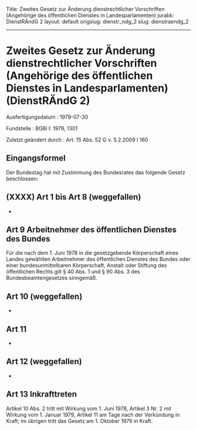 Title: Zweites Gesetz zur Änderung dienstrechtlicher Vorschriften (Angehörige des
  öffentlichen Dienstes in Landesparlamenten)
jurabk: DienstRÄndG 2
layout: default
origslug: dienstr_ndg_2
slug: dienstraendg_2

---

# Zweites Gesetz zur Änderung dienstrechtlicher Vorschriften (Angehörige des öffentlichen Dienstes in Landesparlamenten) (DienstRÄndG 2)

Ausfertigungsdatum
:   1979-07-30

Fundstelle
:   BGBl I: 1979, 1301

Zuletzt geändert durch
:   Art. 15 Abs. 52 G v. 5.2.2009 I 160


## Eingangsformel

Der Bundestag hat mit Zustimmung des Bundesrates das folgende Gesetz
beschlossen:


## (XXXX) Art 1 bis Art 8 (weggefallen)

-


## Art 9 Arbeitnehmer des öffentlichen Dienstes des Bundes

Für die nach dem 1. Juni 1978 in die gesetzgebende Körperschaft eines
Landes gewählten Arbeitnehmer des öffentlichen Dienstes des Bundes
oder einer bundesunmittelbaren Körperschaft, Anstalt oder Stiftung des
öffentlichen Rechts gilt § 40 Abs. 1 und § 90 Abs. 3 des
Bundesbeamtengesetzes sinngemäß.


## Art 10 (weggefallen)

-


## Art 11

-


## Art 12 (weggefallen)

-


## Art 13 Inkrafttreten

Artikel 10 Abs. 2 tritt mit Wirkung vom 1. Juni 1978, Artikel 3 Nr. 2
mit Wirkung vom 1. Januar 1979, Artikel 11 am Tage nach der Verkündung
in Kraft; im übrigen tritt das Gesetz am 1. Oktober 1979 in Kraft.

